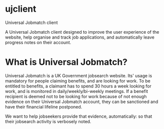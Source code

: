 # ujclient
Universal Jobmatch client

A Universal Jobmatch client designed to improve the user experience
of the website, help organise and track job applications, and automatically
leave progress notes on their account.

# What is Universal Jobmatch?
Universal Jobmatch is a UK Government jobsearch website. Its' usage is 
mandatory for people claiming benefits, and are looking for work.
To be entitled to benefits, a claimant has to spend 30 hours a week looking
for work, and is monitored in daily/weekly/bi-weekly meetings.
If a benefit recipient is deemed not to be looking for work because of not
enough evidence on their Universal Jobmatch account, they can be sanctioned
and have their financial lifeline postponed.


We want to help jobseekers provide that evidence, automatically: so that their
jobsearch activity is verbosely noted.


